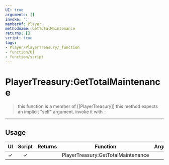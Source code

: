 ```yaml
---
UI: true
arguments: []
invoke: ':'
memberOf: Player
methodname: GetTotalMaintenance
returns: []
script: true
tags:
- Player/PlayerTreasury/_function
- function/UI
- function/script
---
```

# PlayerTreasury:GetTotalMaintenance
> this function is a member of [[PlayerTreasury]]
> this method expects an implicit "self" argument. invoke it with `:`
-----
## Usage
|  UI | Script | Returns | Function | Arguments |
|:---:|:------:|-------:|:--------:|:---------|
|✓|✓||PlayerTreasury:GetTotalMaintenance||
